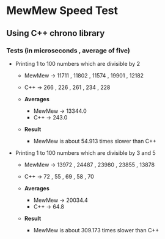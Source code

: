 # MewMew Speed Test
## Using C++ chrono library

### Tests (in microseconds , average of five)

- Printing 1 to 100 numbers which are divisible by 2
    *   MewMew -> 11711 , 11802 , 11574 , 19901 , 12182
    *   C++    -> 266   , 226   , 261   , 234   , 228
    
    * **Averages**
        * MewMew -> 13344.0
        * C++    -> 243.0
    
    * **Result**
        * MewMew is about 54.913 times slower than C++
        

- Printing 1 to 100 numbers which are divisible by 3 and 5
    * MewMew -> 13972 , 24487 , 23980 , 23855 , 13878
    * C++    -> 72    , 55    , 69    , 58    , 70

    * **Averages**
        * MewMew -> 20034.4
        * C++    -> 64.8

    * **Result**
        * MewMew is about 309.173 times slower than C++
